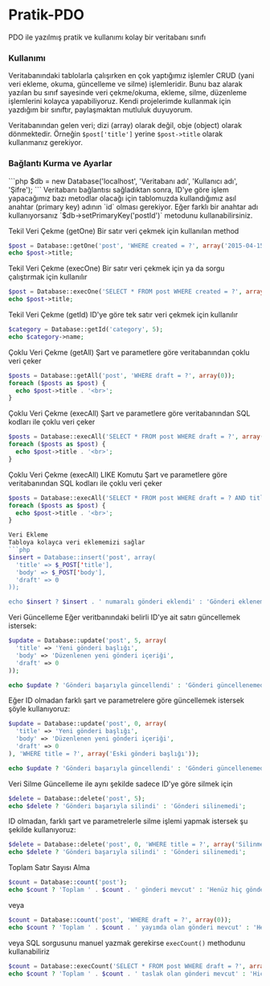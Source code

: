 <h1>Pratik-PDO</h1>
PDO ile yazılmış pratik ve kullanımı kolay bir veritabanı sınıfı 
<h3>Kullanımı</h3>
Veritabanındaki tablolarla çalışırken en çok yaptığımız işlemler CRUD (yani veri ekleme, okuma, güncelleme ve silme) işlemleridir. Bunu baz alarak yazılan bu sınıf sayesinde veri çekme/okuma, ekleme, silme, düzenleme işlemlerini kolayca yapabiliyoruz. Kendi projelerimde kullanmak için yazdığım bir sınıftır, paylaşmaktan mutluluk duyuyorum.

Veritabanından gelen veri; dizi (array) olarak değil, obje (object) olarak dönmektedir. Örneğin `$post['title']` yerine `$post->title` olarak kullanmanız gerekiyor. 

<h3>Bağlantı Kurma ve Ayarlar</h3>
```php
$db = new Database('localhost', 'Veritabanı adı', 'Kullanıcı adı', 'Şifre');
```
Veritabanı bağlantısı sağladıktan sonra, ID'ye göre işlem yapacağımız bazı metodlar olacağı için tablomuzda kullandığımız asıl anahtar (primary key) adının `id` olması gerekiyor. Eğer farklı bir anahtar adı kullanıyorsanız `$db->setPrimaryKey('postId')` metodunu kullanabilirsiniz.

Tekil Veri Çekme (getOne)
Bir satır veri çekmek için kullanılan method
```php
$post = Database::getOne('post', 'WHERE created = ?', array('2015-04-15 12:24:14'));
echo $post->title;
```

Tekil Veri Çekme (execOne)
Bir satır veri çekmek için ya da sorgu çalıştırmak için kullanılır
```php
$post = Database::execOne('SELECT * FROM post WHERE created = ?', array('2015-04-15 12:24:14'));
echo $post->title;
```

Tekil Veri Çekme (getId)
ID'ye göre tek satır veri çekmek için kullanılır
```php
$category = Database::getId('category', 5);
echo $category->name;
```

Çoklu Veri Çekme (getAll)
Şart ve parametlere göre veritabanından çoklu veri çeker
```php
$posts = Database::getAll('post', 'WHERE draft = ?', array(0));
foreach ($posts as $post) {
  echo $post->title . '<br>';
}
```

Çoklu Veri Çekme (execAll)
Şart ve parametlere göre veritabanından SQL kodları ile çoklu veri çeker
```php
$posts = Database::execAll('SELECT * FROM post WHERE draft = ?', array(0));
foreach ($posts as $post) {
  echo $post->title . '<br>';
}
```
Çoklu Veri Çekme (execAll) LIKE Komutu
Şart ve parametlere göre veritabanından SQL kodları ile çoklu veri çeker
```php
$posts = Database::execAll('SELECT * FROM post WHERE draft = ? AND title LIKE ?', array(0,'%'title'%'));
foreach ($posts as $post) {
  echo $post->title . '<br>';
}

Veri Ekleme
Tabloya kolayca veri eklememizi sağlar
```php
$insert = Database::insert('post', array(
  'title' => $_POST['title'],
  'body' => $_POST['body'],
  'draft' => 0
));

echo $insert ? $insert . ' numaralı gönderi eklendi' : 'Gönderi eklenemedi';
```

Veri Güncelleme
Eğer veritbanındaki belirli ID'ye ait satırı güncellemek istersek:
```php
$update = Database::update('post', 5, array(
  'title' => 'Yeni gönderi başlığı',
  'body' => 'Düzenlenen yeni gönderi içeriği',
  'draft' => 0
));

echo $update ? 'Gönderi başarıyla güncellendi' : 'Gönderi güncellenemedi';
```

Eğer ID olmadan farklı şart ve parametrelere göre güncellemek istersek şöyle kullanıyoruz:
```php
$update = Database::update('post', 0, array(
  'title' => 'Yeni gönderi başlığı',
  'body' => 'Düzenlenen yeni gönderi içeriği',
  'draft' => 0
), 'WHERE title = ?', array('Eski gönderi başlığı'));

echo $update ? 'Gönderi başarıyla güncellendi' : 'Gönderi güncellenemedi';
```

Veri Silme
Güncelleme ile aynı şekilde sadece ID'ye göre silmek için
```php
$delete = Database::delete('post', 5);
echo $delete ? 'Gönderi başarıyla silindi' : 'Gönderi silinemedi';
```

ID olmadan, farklı şart ve parametrelerle silme işlemi yapmak istersek şu şekilde kullanıyoruz:
```php
$delete = Database::delete('post', 0, 'WHERE title = ?', array('Silinmelik gönderi'));
echo $delete ? 'Gönderi başarıyla silindi' : 'Gönderi silinemedi';
```

Toplam Satır Sayısı Alma
```php
$count = Database::count('post');
echo $count ? 'Toplam ' . $count . ' gönderi mevcut' : 'Henüz hiç gönderi yok';
```
veya
```php
$count = Database::count('post', 'WHERE draft = ?', array(0));
echo $count ? 'Toplam ' . $count . ' yayımda olan gönderi mevcut' : 'Henüz hiç yayımlanmış gönderi yok';
```
veya SQL sorgusunu manuel yazmak gerekirse `execCount()` methodunu kullanabiliriz
```php
$count = Database::execCount('SELECT * FROM post WHERE draft = ?', array(1));
echo $count ? 'Toplam ' . $count . ' taslak olan gönderi mevcut' : 'Hiç taslak gönderi yok';
```
